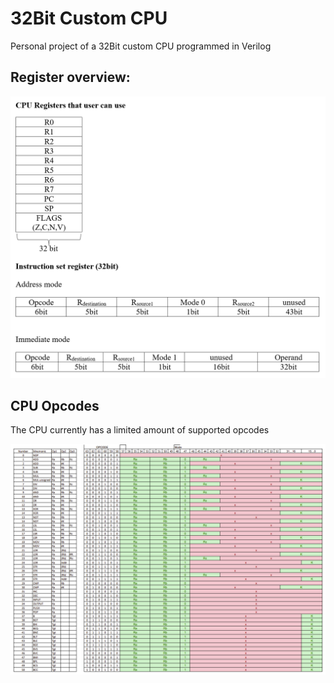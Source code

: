 # 32Bit Custom CPU

Personal project of a 32Bit custom CPU programmed in Verilog

## Register overview:

![Registers](/Docs/Images/Registers.png)

## CPU Opcodes

The CPU currently has a limited amount of supported opcodes

![Registers](/Docs/Images/OPCodes.png)
